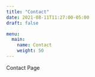 ```yaml
---
title: "Contact"
date: 2021-08-11T11:27:00-05:00
draft: false

menu:
  main:
    name: Contact
    weight: 50
---
```


Contact Page